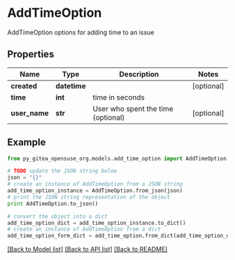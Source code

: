 # AddTimeOption

AddTimeOption options for adding time to an issue

## Properties

Name | Type | Description | Notes
------------ | ------------- | ------------- | -------------
**created** | **datetime** |  | [optional] 
**time** | **int** | time in seconds | 
**user_name** | **str** | User who spent the time (optional) | [optional] 

## Example

```python
from py_gitea_opensuse_org.models.add_time_option import AddTimeOption

# TODO update the JSON string below
json = "{}"
# create an instance of AddTimeOption from a JSON string
add_time_option_instance = AddTimeOption.from_json(json)
# print the JSON string representation of the object
print AddTimeOption.to_json()

# convert the object into a dict
add_time_option_dict = add_time_option_instance.to_dict()
# create an instance of AddTimeOption from a dict
add_time_option_form_dict = add_time_option.from_dict(add_time_option_dict)
```
[[Back to Model list]](../README.md#documentation-for-models) [[Back to API list]](../README.md#documentation-for-api-endpoints) [[Back to README]](../README.md)


